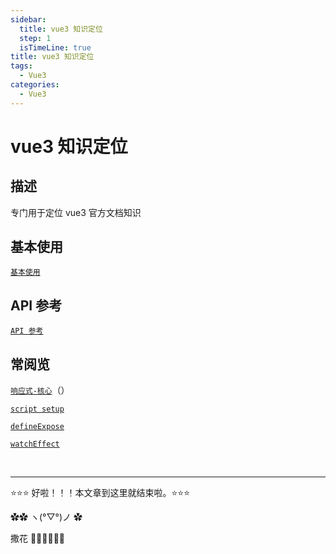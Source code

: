 ```yaml
---
sidebar:
  title: vue3 知识定位
  step: 1
  isTimeLine: true
title: vue3 知识定位
tags:
  - Vue3
categories:
  - Vue3
---
```


# vue3 知识定位

## 描述

专门用于定位 vue3 官方文档知识

## 基本使用

[`基本使用`](https://cn.vuejs.org/guide/introduction.html)

## API 参考

[`API 参考`](https://cn.vuejs.org/api/)

## 常阅览

[`响应式-核心`](https://cn.vuejs.org/api/reactivity-core.html#ref)（）

[`script setup`](https://cn.vuejs.org/api/sfc-script-setup.html)

[`defineExpose`](https://cn.vuejs.org/api/sfc-script-setup.html#defineexpose)

[`watchEffect`](https://cn.vuejs.org/api/reactivity-core.html#watcheffect)

<br/>
<hr />

⭐️⭐️⭐️ 好啦！！！本文章到这里就结束啦。⭐️⭐️⭐️

✿✿ ヽ(°▽°)ノ ✿

撒花 🌸🌸🌸🌸🌸🌸
